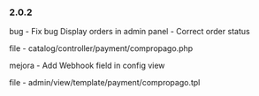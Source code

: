 ### 2.0.2
bug - Fix bug Display orders in admin panel - Correct order status

file - catalog/controller/payment/compropago.php

mejora - Add Webhook field in config view

file - admin/view/template/payment/compropago.tpl